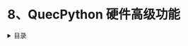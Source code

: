 # 8、QuecPython 硬件高级功能

<details>
  <summary> 目录 </summary>


- [8.1: 屏幕显示]()
- [8.2: LVGL]()
- [8.3: 摄像头]()
- [8.4: 低功耗]()
- [8.5: 音频和 TTS]()
- [8.6: 外接存]()
- [8.7: 外接以太网]()
- [8.8: 矩阵键盘]()
- [8.9: BT 和 BLE]()
- [8.10: USB 网卡]()
- [8.10: USB 网卡]()
- [8.11: 外接 WiFi]()

  </details>